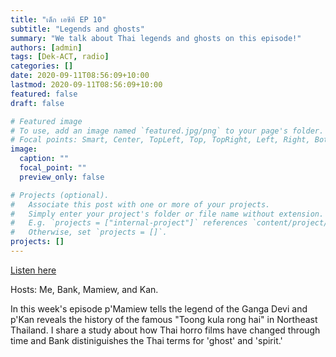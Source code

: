 ```yaml
---
title: "เด็ก เอซีที EP 10"
subtitle: "Legends and ghosts"
summary: "We talk about Thai legends and ghosts on this episode!"
authors: [admin]
tags: [Dek-ACT, radio]
categories: []
date: 2020-09-11T08:56:09+10:00
lastmod: 2020-09-11T08:56:09+10:00
featured: false
draft: false

# Featured image
# To use, add an image named `featured.jpg/png` to your page's folder.
# Focal points: Smart, Center, TopLeft, Top, TopRight, Left, Right, BottomLeft, Bottom, BottomRight.
image:
  caption: ""
  focal_point: ""
  preview_only: false

# Projects (optional).
#   Associate this post with one or more of your projects.
#   Simply enter your project's folder or file name without extension.
#   E.g. `projects = ["internal-project"]` references `content/project/deep-learning/index.md`.
#   Otherwise, set `projects = []`.
projects: []
---
```


[Listen here](https://anu365-my.sharepoint.com/personal/u6841845_anu_edu_au/_layouts/15/onedrive.aspx?id=%2Fpersonal%2Fu6841845%5Fanu%5Fedu%5Fau%2FDocuments%2Fcabinet%5Fpersonal%2FDekACT%2FTHAI%2D20200911%5Fep10%2Emp3&parent=%2Fpersonal%2Fu6841845%5Fanu%5Fedu%5Fau%2FDocuments%2Fcabinet%5Fpersonal%2FDekACT&originalPath=aHR0cHM6Ly9hbnUzNjUtbXkuc2hhcmVwb2ludC5jb20vOnU6L2cvcGVyc29uYWwvdTY4NDE4NDVfYW51X2VkdV9hdS9FZGpSaEpHb3FmVkNoNVRlY2o4VkxPNEJzcEhZYkxpWVJlQTVaOHp1ck03eUVnP3J0aW1lPTcxUEVCeU5XMkVn)

Hosts: 
Me, Bank, Mamiew, and Kan. 

In this week's episode p'Mamiew tells the legend of the Ganga Devi and p'Kan reveals the history of the famous "Toong kula rong hai" in Northeast Thailand. I share a study about how Thai horro films have changed through time and Bank distiniguishes the Thai terms for 'ghost' and 'spirit.'

